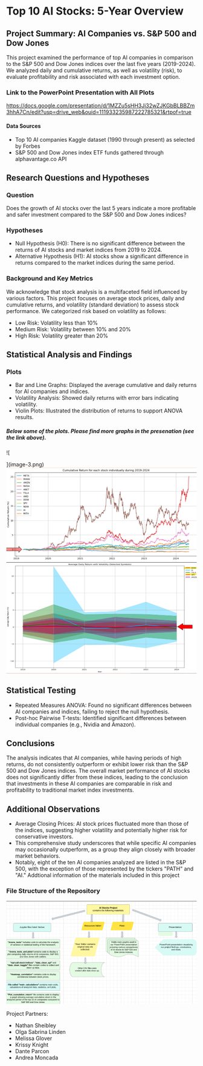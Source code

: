 # Top 10 AI Stocks: 5-Year Overview
## Project Summary: AI Companies vs. S&P 500 and Dow Jones

This project examined the performance of top AI companies in comparison to the S&P 500 and Dow Jones indices over the last five years (2019-2024). We analyzed daily and cumulative returns, as well as volatility (risk), to evaluate profitability and risk associated with each investment option.

###  Link to the PowerPoint Presentation with All Plots
https://docs.google.com/presentation/d/1MZZu5sHH3Ji32wZJKGbBLBBZm3hhA7Cn/edit?usp=drive_web&ouid=111933235987222785321&rtpof=true

#### Data Sources
* Top 10 AI companies Kaggle dataset (1990 through present) as selected by Forbes
* S&P 500 and Dow Jones index ETF funds gathered through alphavantage.co API

## Research Questions and Hypotheses
### Question
Does the growth of AI stocks over the last 5 years indicate a more profitable and safer investment compared to the S&P 500 and Dow Jones indices?

### Hypotheses
* Null Hypothesis (H0): There is no significant difference between the returns of AI stocks and market indices from 2019 to 2024.
* Alternative Hypothesis (H1): AI stocks show a significant difference in returns compared to the market indices during the same period.

### Background and Key Metrics
We acknowledge that stock analysis is a multifaceted field influenced by various factors. This project focuses on average stock prices, daily and cumulative returns, and volatility (standard deviation) to assess stock performance. We categorized risk based on volatility as follows:

* Low Risk: Volatility less than 10%
* Medium Risk: Volatility between 10% and 20%
* High Risk: Volatility greater than 20%

## Statistical Analysis and Findings
### Plots
* Bar and Line Graphs: Displayed the average cumulative and daily returns for AI companies and indices.
* Volatility Analysis: Showed daily returns with error bars indicating volatility.
* Violin Plots: Illustrated the distribution of returns to support ANOVA results.
##### Below some of the plots. Please find more graphs in the presenation (see the link above).
![
    
](image-3.png)
![alt text](image-4.png)
![alt text](image-5.png)

## Statistical Testing
* Repeated Measures ANOVA: Found no significant differences between AI companies and indices, failing to reject the null hypothesis.
* Post-hoc Pairwise T-tests: Identified significant differences between individual companies (e.g., Nvidia and Amazon).
## Conclusions
The analysis indicates that AI companies, while having periods of high returns, do not consistently outperform or exhibit lower risk than the S&P 500 and Dow Jones indices. The overall market performance of AI stocks does not significantly differ from these indices, leading to the conclusion that investments in these AI companies are comparable in risk and profitability to traditional market index investments.

## Additional Observations
* Average Closing Prices: AI stock prices fluctuated more than those of the indices, suggesting higher volatility and potentially higher risk for conservative investors.
* This comprehensive study underscores that while specific AI companies may occasionally outperform, as a group they align closely with broader market behaviors.
* Notably, eight of the ten AI companies analyzed are listed in the S&P 500, with the exception of those represented by the tickers "PATH" and "AI."
Addtional information of the materials included in this project

### File Structure of the Repository
![alt text](image-2.png)

Project Partners:
* Nathan Sheibley
* Olga Sabrina Linden
* Melissa Glover
* Krissy Knight
* Dante Parcon
* Andrea Moncada
